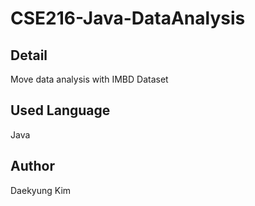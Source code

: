 # CSE216-Java-DataAnalysis

## Detail
Move data analysis with IMBD Dataset

## Used Language
Java

## Author
Daekyung Kim
